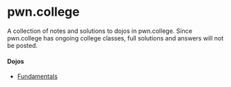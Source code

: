 # pwn.college

A collection of notes and solutions to dojos in pwn.college. Since pwn.college has ongoing college classes, full solutions and answers will not be posted.

#### Dojos 
- [Fundamentals](https://github.com/dozerwatch/cybersecurity_courses/blob/main/pwncollege/fundamental.md)